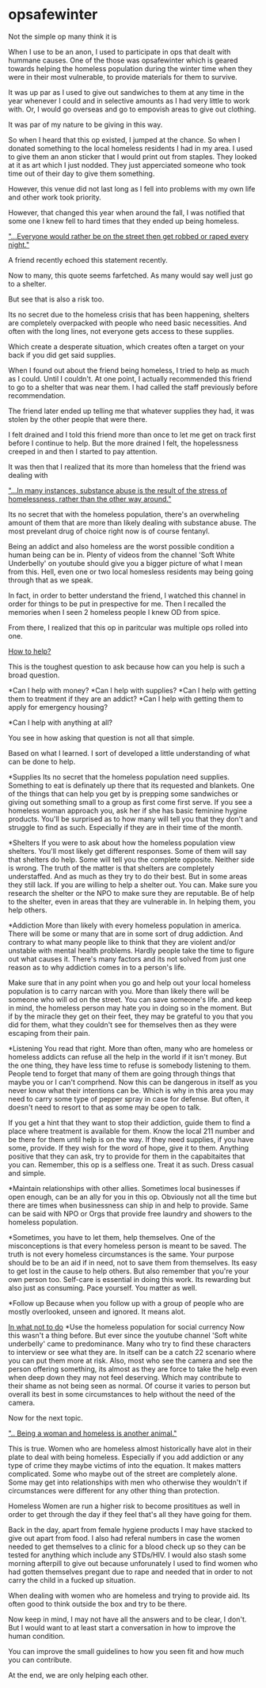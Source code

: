 # opsafewinter
Not the simple op many think it is

When I use to be an anon, I used to participate in ops that dealt with hummane causes. One of the 
those was opsafewinter which is geared towards helping the homeless population during the winter time
when they were in their most vulnerable, to provide materials for them to survive.

It was up par as I used to give out sandwiches to them at any time in the year whenever I could and 
in selective amounts as I had very little to work with. Or, I would go overseas and go to empovish
areas to give out clothing. 

It was par of my nature to be giving in this way.

So when I heard that this op existed, I jumped at the chance. So when I donated something to the 
local homeless residents I had in my area. I used to give them an anon sticker that I would print
out from staples. They looked at it as art which I just nodded. They just apperciated someone who
took time out of their day to give them something.

However, this venue did not last long as I fell into problems with my own life and other work took
priority. 

However, that changed this year when around the fall, I was notified that some one I knew fell 
to hard times that they ended up being homeless.

<ins>"...Everyone would rather be on the street then get robbed or raped every night."</ins>

A friend recently echoed this statement recently.

Now to many, this quote seems farfetched. As many would say well just go to a shelter. 

But see that is also a risk too.

Its no secret due to the homeless crisis that has been happening, shelters are completely overpacked 
with people who need basic necessities. And often with the long lines, not everyone gets access to these
supplies. 

Which create a desperate situation, which creates often a target on your back if you did get said
supplies.

When I found out about the friend being homeless, I tried to help as much as I could. 
Until I couldn't. At one point, I actually recommended this friend to go to a shelter that was near 
them. I had called the staff previously before recommendation. 

The friend later ended up telling me that whatever supplies they had, it was stolen by the other people 
that were there.

I felt drained and I told this friend more than once to let me get on track first before I continue
to help. But the more drained I felt, the hopelessness creeped in and then I started to pay attention. 

It was then that I realized that its more than homeless that the friend was dealing with

<ins>"...In many instances, substance abuse is the result of the stress of homelessness, 
rather than the other way around."</ins>

Its no secret that with the homeless population, there's an overwheling amount of them that are more
than likely dealing with substance abuse. The most prevelant drug of choice right now is of course
fentanyl. 

Being an addict and also homeless are the worst possible condition a human being can be in. Plenty of
videos from the channel 'Soft White Underbelly' on youtube should give you a bigger picture of what
I mean from this. Hell, even one or two local homesless residents may being going through that as
we speak. 

In fact, in order to better understand the friend, I watched this channel in order for things to be
put in prespective for me. Then I recalled the memories when I seen 2 homeless people I knew OD 
from spice. 

From there, I realized that this op in paritcular was multiple ops rolled into one. 

<ins>How to help?</ins>

This is the toughest question to ask because how can you help is such a broad question.

*Can I help with money?
*Can I help with supplies?
*Can I help with getting them to treatment if they are an addict?
*Can I help with getting them to apply for emergency housing?

*Can I help with anything at all?

You see in how asking that question is not all that simple.

Based on what I learned. I sort of developed a little understanding of what can be done to help. 

*Supplies
Its no secret that the homeless population need supplies. Something to eat is definately up there
that its requested and blankets. One of the things that can help you get by is prepping some sandwiches
or giving out something small to a group as first come first serve. If you see a homeless woman 
approach you, ask her if she has basic feminine hygine products. You'll be surprised as to how many
will tell you that they don't and struggle to find as such. Especially if they are in their time of
the month. 

*Shelters
If you were to ask about how the homeless population view shelters. You'll most likely get different
responses. Some of them will say that shelters do help. Some will tell you the complete opposite.
Neither side is wrong. The truth of the matter is that shelters are completely understaffed. And as
much as they try to do their best. But in some areas they still lack. If you are willing to help a
shelter out. You can. Make sure you research the shelter or the NPO to make sure they are reputable.
Be of help to the shelter, even in areas that they are vulnerable in. In helping them, you help others. 

*Addiction
More than likely with every homeless population in america. There will be some or many that are in 
some sort of drug addiction. And contrary to what many people like to think that they are violent 
and/or unstable with mental health problems. Hardly people take the time to figure out what causes 
it. There's many factors and its not solved from just one reason as to why addiction comes in to
a person's life. 

Make sure that in any point when you go and help out your local homeless population is
to carry narcan with you. More than likely there will be someone who will od on the street. 
You can save someone's life. and keep in mind, the homeless person may hate you in doing so in the
moment. But if by the miracle they get on their feet, they may be grateful to you that you did for
them, what they couldn't see for themselves then as they were escaping from their pain. 

*Listening 
You read that right. More than often, many who are homeless or homeless addicts can 
refuse all the help in the world if it isn't money. But the one thing, they have less time to 
refuse is somebody listening to them. People tend to forget that many of them
are going through things that maybe you or I can't comprhend. Now this can be dangerous in itself 
as you never know what their intentions can be. Which is why in this area you may need to carry some
type of pepper spray in case for defense. But often, it doesn't need to resort to that as some may
be open to talk. 

If you get a hint that they want to stop their addiction, guide them to find a place
where treatment is available for them. Know the local 211 number and be there for them until help is 
on the way. If they need supplies, if you have some, provide. If they wish for the word of hope, give it 
to them. Anything positive that they can ask, try to provide for them in the capabitaites that you can. 
Remember, this op is a selfless one. Treat it as such. Dress casual and simple.

*Maintain relationships with other allies.
Sometimes local businesses if open enough, can be an ally for you in this op. Obviously not all the
time but there are times when businessness can ship in and help to provide. Same can be said with NPO
or Orgs that provide free laundry and showers to the homeless population.

*Sometimes, you have to let them, help themselves.
One of the misconceptions is that every homeless person is meant to be saved. The truth is not
every homeless circumstances is the same. Your purpose should be to be an aid if in need, not to save
them from themselves. Its easy to get lost in the cause to help others. But also remember that you're
your own person too. Self-care is essential in doing this work. Its rewarding but also just as 
consuming. Pace yourself. You matter as well.  

*Follow up
Because when you follow up with a group of people who are mostly overlooked, unseen and ignored. It means
alot.

<ins>In what not to do</ins>
*Use the homeless population for social currency
Now this wasn't a thing before. But ever since the youtube channel 'Soft white underbelly' came to 
predominance. Many who try to find these characters to interview or see what they are. In itself can be a
catch 22 scenario where you can put them more at risk. Also, most who see the camera and see the person
offering something, its almost as they are force to take the help even when deep down they may not feel
deserving. Which may contribute to their shame as not being seen as normal. Of course it varies to person
but overall its best in some circumstances to help without the need of the camera.

Now for the next topic. 

<ins>".. Being a woman and homeless is another animal."</ins>

This is true. Women who are homeless almost historically have alot in their plate to deal with being
homeless. Especially if you add addiction or any type of crime they maybe victims of into the equation. 
It makes matters complicated. Some who maybe out of the street are completely alone. Some may get into
relationships with men who otherwise they wouldn't if circumstances were different for any other thing
than protection. 

Homeless Women are run a higher risk to become prosititues as well in order to get through the day if 
they feel that's all they have going for them. 

Back in the day, apart from female hygiene products I may have stacked to give out apart from food. I 
also had referal numbers in case the women needed to get themselves to a clinic for a blood check up so 
they can be tested for anything which include any STDs/HIV. I would also stash some morning afterpill to
give out because unforunately I used to find women who had gotten themselves pregant due to rape and 
needed that in order to not carry the child in a fucked up situation. 

When dealing with women who are homeless and trying to provide aid. Its often good to think outside
the box and try to be there.

Now keep in mind, I may not have all the answers and to be clear, I don't. 
But I would want to at least start a conversation in how to improve the human condition.  

You can improve the small guidelines to how you seen fit and how much you can contribute.

At the end, we are only helping each other. 
